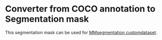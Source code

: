 # Converter from COCO annotation to Segmentation mask

This segmentation mask can be used for [MMsegmentation customdataset](https://mmsegmentation.readthedocs.io/en/latest/tutorials/customize_datasets.html).
